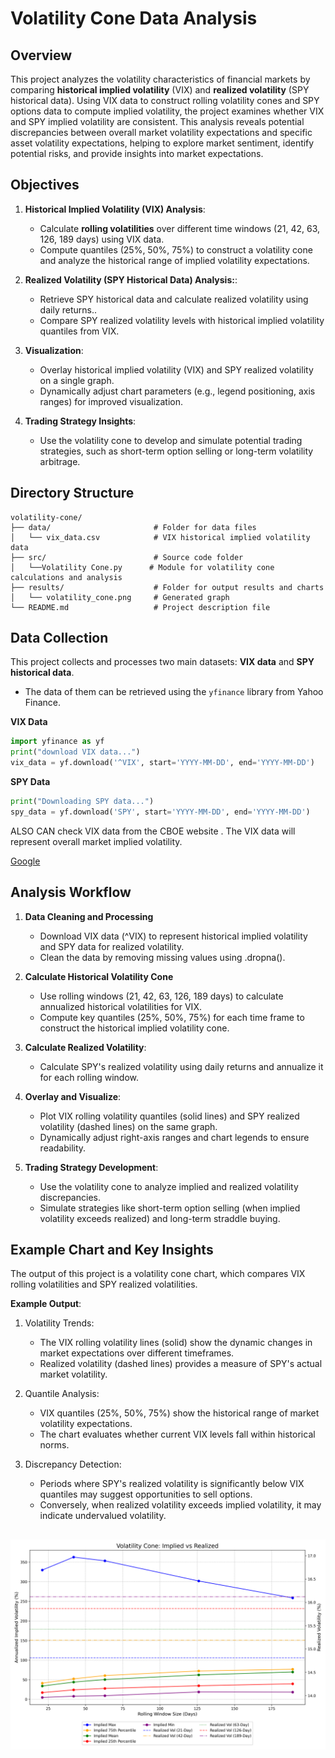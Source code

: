 # Volatility Cone Data Analysis 

## Overview
This project analyzes the volatility characteristics of financial markets by comparing **historical implied volatility** (VIX) and **realized volatility** (SPY historical data). Using VIX data to construct rolling volatility cones and SPY options data to compute implied volatility, the project examines whether VIX and SPY implied volatility are consistent. This analysis reveals potential discrepancies between overall market volatility expectations and specific asset volatility expectations, helping to explore market sentiment, identify potential risks, and provide insights into market expectations.

## Objectives
1. **Historical Implied Volatility (VIX) Analysis**:
   - Calculate **rolling volatilities** over different time windows (21, 42, 63, 126, 189 days) using VIX data.
   - Compute quantiles (25%, 50%, 75%) to construct a volatility cone and analyze the historical range of implied volatility expectations.

2. **Realized Volatility (SPY Historical Data) Analysis:**:
   - Retrieve SPY historical data and calculate realized volatility using daily returns..
   - Compare SPY realized volatility levels with historical implied volatility quantiles from VIX.

3. **Visualization**:
    - Overlay historical implied volatility (VIX) and SPY realized volatility on a single graph.
   - Dynamically adjust chart parameters (e.g., legend positioning, axis ranges) for improved visualization.

4. **Trading Strategy Insights**:
   - Use the volatility cone to develop and simulate potential trading strategies, such as short-term option selling or long-term volatility arbitrage.



## Directory Structure
```plaintext
volatility-cone/
├── data/                       # Folder for data files
│   └── vix_data.csv            # VIX historical implied volatility data
├── src/                        # Source code folder
│   └──Volatility Cone.py      # Module for volatility cone calculations and analysis
├── results/                    # Folder for output results and charts
│   └── volatility_cone.png     # Generated graph
└── README.md                   # Project description file
```


## Data Collection

This project collects and processes two main datasets: **VIX data** and **SPY historical data**.
- The data of them can be retrieved using the `yfinance` library from Yahoo Finance.

**VIX Data**
```python
import yfinance as yf
print("download VIX data...")
vix_data = yf.download('^VIX', start='YYYY-MM-DD', end='YYYY-MM-DD')
```
**SPY Data**
```python
print("Downloading SPY data...")
spy_data = yf.download('SPY', start='YYYY-MM-DD', end='YYYY-MM-DD')
```
ALSO CAN check VIX data from the CBOE website . The VIX data will represent overall market implied volatility.

 [Google](https://www.cboe.com)


## Analysis Workflow

1. **Data Cleaning and Processing**
   - Download VIX data (^VIX) to represent historical implied volatility and SPY data for realized volatility.
   - Clean the data by removing missing values using .dropna().

2. **Calculate Historical Volatility Cone**
   - Use rolling windows (21, 42, 63, 126, 189 days) to calculate annualized historical volatilities for VIX.
   - Compute key quantiles (25%, 50%, 75%) for each time frame to construct the historical implied volatility cone.

3. **Calculate Realized Volatility**:
   - Calculate SPY's realized volatility using daily returns and annualize it for each rolling window.

4. **Overlay and Visualize**:
   - Plot VIX rolling volatility quantiles (solid lines) and SPY realized volatility (dashed lines) on the same graph.
   - Dynamically adjust right-axis ranges and chart legends to ensure readability.

5. **Trading Strategy Development**:
   - Use the volatility cone to analyze implied and realized volatility discrepancies.
   - Simulate strategies like short-term option selling (when implied volatility exceeds realized) and long-term straddle buying.


## Example Chart and Key Insights

The output of this project is a volatility cone chart, which compares VIX rolling volatilities and SPY realized volatilities.

**Example Output**:

1. Volatility Trends:
   - The VIX rolling volatility lines (solid) show the dynamic changes in market expectations over different timeframes.
   - Realized volatility (dashed lines) provides a measure of SPY's actual market volatility.
     
2. Quantile Analysis:
   - VIX quantiles (25%, 50%, 75%) show the historical range of market volatility expectations.
   - The chart evaluates whether current VIX levels fall within historical norms.

3. Discrepancy Detection:
   - Periods where SPY's realized volatility is significantly below VIX quantiles may suggest opportunities to sell options.
   - Conversely, when realized volatility exceeds implied volatility, it may indicate undervalued volatility.

![output](volatility_cone_dynamic_test.png)
---
